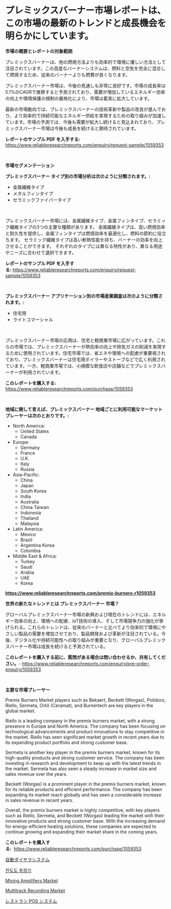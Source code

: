 <p><h1>プレミックスバーナー市場レポートは、この市場の最新のトレンドと成長機会を明らかにしています。</h1></p><p><strong>市場の概要とレポートの対象範囲</strong></p>
<p><p>プレミックスバーナーは、他の燃焼方法よりも効率的で環境に優しい方法として注目されています。この高度なバーナーシステムは、燃料と空気を完全に混合して燃焼するため、従来のバーナーよりも燃費が良くなります。</p><p>プレミックスバーナー市場は、今後の見通しも非常に良好です。市場の成長率は5.1%のCAGRで推移すると予測されており、需要が増加しているエネルギー効率の向上や環境保護の規制の厳格化により、市場は着実に拡大しています。</p><p>最新の市場動向では、プレミックスバーナーの技術革新や製品の改良が進んでおり、より効率的で持続可能なエネルギー供給を実現するための取り組みが加速しています。市場の予測では、今後も需要が拡大し続けると見込まれており、プレミックスバーナー市場は今後も成長を続けると期待されています。</p></p>
<p><strong>レポートのサンプル PDF を入手する:</strong> <a href="https://www.reliableresearchreports.com/enquiry/request-sample/1059353">https://www.reliableresearchreports.com/enquiry/request-sample/1059353</a></p>
<p>&nbsp;</p>
<p><strong>市場セグメンテーション</strong></p>
<p><strong>プレミックスバーナー タイプ別の市場分析は次のように分類されます。:</strong></p>
<p><ul><li>金属繊維タイプ</li><li>メタルフィンタイプ</li><li>セラミックファイバータイプ</li></ul></p>
<p>&nbsp;</p>
<p><p>プレミックスバーナー市場には、金属繊維タイプ、金属フィンタイプ、セラミック繊維タイプの3つの主要な種類があります。 金属繊維タイプは、高い燃焼効率と耐久性を提供し、金属フィンタイプは燃焼効率を最適化し、燃料の節約に役立ちます。 セラミック繊維タイプは高い断熱性能を持ち、バーナーの効率を向上させることができます。 それぞれのタイプには異なる特性があり、異なる用途やニーズに合わせて選択できます。</p></p>
<p><strong>レポートのサンプル PDF を入手する:</strong>&nbsp;<a href="https://www.reliableresearchreports.com/enquiry/request-sample/1059353">https://www.reliableresearchreports.com/enquiry/request-sample/1059353</a></p>
<p>&nbsp;</p>
<p><strong> プレミックスバーナー アプリケーション別の市場産業調査は次のように分類されます。:</strong></p>
<p><ul><li>住宅用</li><li>ライトコマーシャル</li></ul></p>
<p>&nbsp;</p>
<p><p>プレミックスバーナー市場の応用は、住宅と軽商業市場に広がっています。これらの市場では、プレミックスバーナーが熱効率の向上や排気ガスの削減を実現するために使用されています。住宅市場では、省エネや環境への配慮が重要視されており、プレミックスバーナーは住宅用ボイラーやストーブなどで広く利用されています。一方、軽商業市場では、小規模な飲食店や店舗などでプレミックスバーナーが利用されています。</p></p>
<p><strong>このレポートを購入する:</strong>&nbsp; <a href="https://www.reliableresearchreports.com/purchase/1059353">https://www.reliableresearchreports.com/purchase/1059353</a></p>
<p>&nbsp;</p>
<p><strong>地域に関して言えば、プレミックスバーナー 地域ごとに利用可能なマーケットプレーヤーは次のとおりです。:</strong></p>
<p><ul>
    <li>
        North America:
        <ul>
            <li>United States</li>
            <li>Canada</li>
        </ul>
    </li>
    <li>
        Europe:
        <ul>
            <li>Germany</li>
            <li>France</li>
            <li>U.K.</li>
            <li>Italy</li>
            <li>Russia</li>
        </ul>
    </li>
    <li>
        Asia-Pacific:
        <ul>
            <li>China</li>
            <li>Japan</li>
            <li>South Korea</li>
            <li>India</li>
            <li>Australia</li>
            <li>China Taiwan</li>
            <li>Indonesia</li>
            <li>Thailand</li>
            <li>Malaysia</li>
        </ul>
    </li>
    <li>
        Latin America:
        <ul>
            <li>Mexico</li>
            <li>Brazil</li>
            <li>Argentina Korea</li>
            <li>Colombia</li>
        </ul>
    </li>
    <li>
        Middle East & Africa:
        <ul>
            <li>Turkey</li>
            <li>Saudi</li>
            <li>Arabia</li>
            <li>UAE</li>
            <li>Korea</li>
        </ul>
    </li>
    </ul></p>
<p><strong><a href="https://www.reliableresearchreports.com/premix-burners-r1059353">https://www.reliableresearchreports.com/premix-burners-r1059353</a></strong>&nbsp;</p>
<p><strong>世界の新たなトレンドとは プレミックスバーナー 市場？</strong></p>
<p><p>グローバルプレミックスバーナー市場の新興および現在のトレンドには、エネルギー効率の向上、環境への配慮、IoT技術の導入、そして市場競争力の強化が挙げられる。これらのトレンドは、従来のバーナーと比べてより効率的で環境にやさしい製品の需要を増加させており、製品開発および革新が注目されている。今後、デジタル化や持続可能性への取り組みが重要となり、グローバルプレミックスバーナー市場は成長を続けると予測されている。</p></p>
<p><strong>このレポートを購入する前に、質問がある場合は問い合わせるか、共有してください。</strong>- <a href="https://www.reliableresearchreports.com/enquiry/pre-order-enquiry/1059353">https://www.reliableresearchreports.com/enquiry/pre-order-enquiry/1059353</a></p>
<p>&nbsp;</p>
<p><strong>主要な市場プレーヤー</strong></p>
<p><p>Premix Burners Market players such as Bekaert, Beckett (Worgas), Polidoro, Riello, Sermeta, Orkli (Ceramat), and Burnertech are key players in the global market.</p><p>Riello is a leading company in the premix burners market, with a strong presence in Europe and North America. The company has been focusing on technological advancements and product innovations to stay competitive in the market. Riello has seen significant market growth in recent years due to its expanding product portfolio and strong customer base.</p><p>Sermeta is another key player in the premix burners market, known for its high-quality products and strong customer service. The company has been investing in research and development to keep up with the latest trends in the market. Sermeta has also seen a steady increase in market size and sales revenue over the years.</p><p>Beckett (Worgas) is a prominent player in the premix burners market, known for its reliable products and efficient performance. The company has been expanding its market reach globally and has seen a considerable increase in sales revenue in recent years.</p><p>Overall, the premix burners market is highly competitive, with key players such as Riello, Sermeta, and Beckett (Worgas) leading the market with their innovative products and strong customer base. With the increasing demand for energy-efficient heating solutions, these companies are expected to continue growing and expanding their market share in the coming years.</p></p>
<p><strong>このレポートを購入する:</strong>&nbsp;&nbsp;<a href="https://www.reliableresearchreports.com/purchase/1059353">https://www.reliableresearchreports.com/purchase/1059353</a></p>
<p><p><a href="https://medium.com/@aaronanfotrrd897367/auto-dialer-systems%E5%B8%82%E5%A0%B4%E3%83%AC%E3%83%9D%E3%83%BC%E3%83%88%E3%81%AF-%E3%81%93%E3%81%AE%E5%B8%82%E5%A0%B4%E3%81%AE%E6%9C%80%E6%96%B0%E3%83%88%E3%83%AC%E3%83%B3%E3%83%89%E3%81%A8%E6%88%90%E9%95%B7%E6%A9%9F%E4%BC%9A%E3%82%92%E6%98%8E%E3%82%89%E3%81%8B%E3%81%AB%E3%81%97%E3%81%A6%E3%81%84%E3%81%BE%E3%81%99-62153c902a17">自動ダイヤラシステム</a></p><p><a href="https://medium.com/@electat2023/%EC%A0%84%EB%8F%84%EB%8F%84-%EC%B8%A1%EC%A0%95%EA%B8%B0-%EC%8B%9C%EC%9E%A5-%EC%A0%84%EB%A7%9D-%EC%82%B0%EC%97%85-%EA%B0%9C%EC%9A%94-%EB%B0%8F-%EC%98%88%EC%B8%A1-2024%EB%85%84%EB%B6%80%ED%84%B0-2031%EB%85%84%EA%B9%8C%EC%A7%80-44e57b38776e">전도도 측정기</a></p><p><a href="https://github.com/dx0328/Market-Research-Report-List-2/blob/main/mixing-amplifiers-market.md">Mixing Amplifiers Market</a></p><p><a href="https://github.com/Glendatilghmankmgz0rbhwpy/Market-Research-Report-List-2/blob/main/multitrack-recording-market.md">Multitrack Recording Market</a></p><p><a href="https://medium.com/@mookiesville/%E3%83%AC%E3%82%B9%E3%83%88%E3%83%A9%E3%83%B3pos%E3%82%B7%E3%82%B9%E3%83%86%E3%83%A0%E5%B8%82%E5%A0%B4-%E7%A8%AE%E9%A1%9E-%E3%82%A2%E3%83%97%E3%83%AA%E3%82%B1%E3%83%BC%E3%82%B7%E3%83%A7%E3%83%B3-%E3%81%8A%E3%82%88%E3%81%B3%E5%9C%B0%E7%90%86%E3%81%AB%E3%82%88%E3%82%8B%E5%8C%85%E6%8B%AC%E7%9A%84%E3%81%AA%E8%A9%95%E4%BE%A1-37202c18487b">レストラン POS システム</a></p></p>